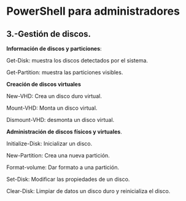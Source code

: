 # PowerShell para administradores
## 3.-Gestión de discos.

**Información de discos y particiones**:

Get-Disk: muestra los discos detectados por el sistema.

Get-Partition: muestra las particiones visibles.


**Creación de discos virtuales**

New-VHD: Crea un disco duro virtual.

Mount-VHD: Monta un disco virtual.

Dismount-VHD: desmonta un disco virtual.


**Administración de discos físicos y virtuales**.

Initialize-Disk: Inicializar un disco.

New-Partition: Crea una nueva partición.

Format-volume: Dar formato a una partición.

Set-Disk: Modificar las propiedades de un disco.

Clear-Disk: Limpiar de datos un disco duro y reinicializa el disco.

